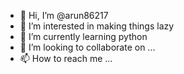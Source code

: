 - 👋 Hi, I’m @arun86217
- 👀 I’m interested in making things lazy
- 🌱 I’m currently learning python
- 💞️ I’m looking to collaborate on ...
- 📫 How to reach me ...

<!---
arun86217/arun86217 is a ✨ special ✨ repository because its `README.md` (this file) appears on your GitHub profile.
You can click the Preview link to take a look at your changes.
--->
